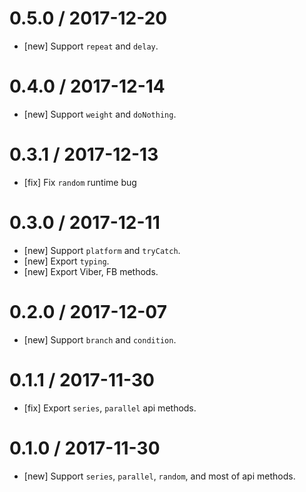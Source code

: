 0.5.0 / 2017-12-20
==================
- [new] Support `repeat` and `delay`.

0.4.0 / 2017-12-14
==================
- [new] Support `weight` and `doNothing`.

0.3.1 / 2017-12-13
==================
- [fix] Fix `random` runtime bug

0.3.0 / 2017-12-11
==================
- [new] Support `platform` and `tryCatch`.
- [new] Export `typing`.
- [new] Export Viber, FB methods.

0.2.0 / 2017-12-07
==================
- [new] Support `branch` and `condition`.

0.1.1 / 2017-11-30
==================
- [fix] Export `series`, `parallel` api methods.

0.1.0 / 2017-11-30
==================
- [new] Support `series`, `parallel`, `random`, and most of api methods.
